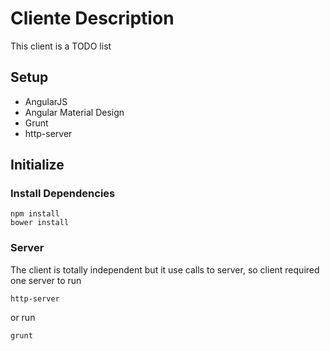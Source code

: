 # Cliente Description

This client is a TODO list

## Setup
- AngularJS
- Angular Material Design
- Grunt
- http-server


## Initialize
###  Install Dependencies
```
npm install
bower install
```

### Server
The client is totally independent but it use calls to server, so client required one server to run
```
http-server
```
or run
```
grunt
```
